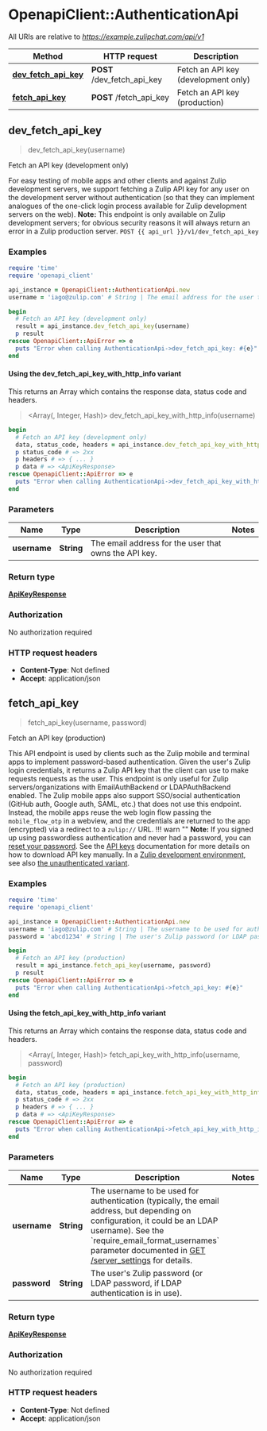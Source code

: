 # OpenapiClient::AuthenticationApi

All URIs are relative to *https://example.zulipchat.com/api/v1*

| Method | HTTP request | Description |
| ------ | ------------ | ----------- |
| [**dev_fetch_api_key**](AuthenticationApi.md#dev_fetch_api_key) | **POST** /dev_fetch_api_key | Fetch an API key (development only) |
| [**fetch_api_key**](AuthenticationApi.md#fetch_api_key) | **POST** /fetch_api_key | Fetch an API key (production) |


## dev_fetch_api_key

> <ApiKeyResponse> dev_fetch_api_key(username)

Fetch an API key (development only)

For easy testing of mobile apps and other clients and against Zulip development servers, we support fetching a Zulip API key for any user on the development server without authentication (so that they can implement analogues of the one-click login process available for Zulip development servers on the web).  **Note:** This endpoint is only available on Zulip development servers; for obvious security reasons it will always return an error in a Zulip production server.  `POST {{ api_url }}/v1/dev_fetch_api_key` 

### Examples

```ruby
require 'time'
require 'openapi_client'

api_instance = OpenapiClient::AuthenticationApi.new
username = 'iago@zulip.com' # String | The email address for the user that owns the API key. 

begin
  # Fetch an API key (development only)
  result = api_instance.dev_fetch_api_key(username)
  p result
rescue OpenapiClient::ApiError => e
  puts "Error when calling AuthenticationApi->dev_fetch_api_key: #{e}"
end
```

#### Using the dev_fetch_api_key_with_http_info variant

This returns an Array which contains the response data, status code and headers.

> <Array(<ApiKeyResponse>, Integer, Hash)> dev_fetch_api_key_with_http_info(username)

```ruby
begin
  # Fetch an API key (development only)
  data, status_code, headers = api_instance.dev_fetch_api_key_with_http_info(username)
  p status_code # => 2xx
  p headers # => { ... }
  p data # => <ApiKeyResponse>
rescue OpenapiClient::ApiError => e
  puts "Error when calling AuthenticationApi->dev_fetch_api_key_with_http_info: #{e}"
end
```

### Parameters

| Name | Type | Description | Notes |
| ---- | ---- | ----------- | ----- |
| **username** | **String** | The email address for the user that owns the API key.  |  |

### Return type

[**ApiKeyResponse**](ApiKeyResponse.md)

### Authorization

No authorization required

### HTTP request headers

- **Content-Type**: Not defined
- **Accept**: application/json


## fetch_api_key

> <ApiKeyResponse> fetch_api_key(username, password)

Fetch an API key (production)

This API endpoint is used by clients such as the Zulip mobile and terminal apps to implement password-based authentication.  Given the user's Zulip login credentials, it returns a Zulip API key that the client can use to make requests requests as the user.  This endpoint is only useful for Zulip servers/organizations with EmailAuthBackend or LDAPAuthBackend enabled.  The Zulip mobile apps also support SSO/social authentication (GitHub auth, Google auth, SAML, etc.) that does not use this endpoint.  Instead, the mobile apps reuse the web login flow passing the `mobile_flow_otp` in a webview, and the credentials are returned to the app (encrypted) via a redirect to a `zulip://` URL.  !!! warn \"\"     **Note:** If you signed up using passwordless authentication and     never had a password, you can [reset your password](/help/change-your-password).      See the [API keys](/api/api-keys) documentation for     more details on how to download API key manually.  In a [Zulip development environment](https://zulip.readthedocs.io/en/latest/development/overview.html), see also [the unauthenticated variant](/api/dev-fetch-api-key). 

### Examples

```ruby
require 'time'
require 'openapi_client'

api_instance = OpenapiClient::AuthenticationApi.new
username = 'iago@zulip.com' # String | The username to be used for authentication (typically, the email address, but depending on configuration, it could be an LDAP username).  See the `require_email_format_usernames` parameter documented in [GET /server_settings](/api/get-server-settings) for details. 
password = 'abcd1234' # String | The user's Zulip password (or LDAP password, if LDAP authentication is in use). 

begin
  # Fetch an API key (production)
  result = api_instance.fetch_api_key(username, password)
  p result
rescue OpenapiClient::ApiError => e
  puts "Error when calling AuthenticationApi->fetch_api_key: #{e}"
end
```

#### Using the fetch_api_key_with_http_info variant

This returns an Array which contains the response data, status code and headers.

> <Array(<ApiKeyResponse>, Integer, Hash)> fetch_api_key_with_http_info(username, password)

```ruby
begin
  # Fetch an API key (production)
  data, status_code, headers = api_instance.fetch_api_key_with_http_info(username, password)
  p status_code # => 2xx
  p headers # => { ... }
  p data # => <ApiKeyResponse>
rescue OpenapiClient::ApiError => e
  puts "Error when calling AuthenticationApi->fetch_api_key_with_http_info: #{e}"
end
```

### Parameters

| Name | Type | Description | Notes |
| ---- | ---- | ----------- | ----- |
| **username** | **String** | The username to be used for authentication (typically, the email address, but depending on configuration, it could be an LDAP username).  See the &#x60;require_email_format_usernames&#x60; parameter documented in [GET /server_settings](/api/get-server-settings) for details.  |  |
| **password** | **String** | The user&#39;s Zulip password (or LDAP password, if LDAP authentication is in use).  |  |

### Return type

[**ApiKeyResponse**](ApiKeyResponse.md)

### Authorization

No authorization required

### HTTP request headers

- **Content-Type**: Not defined
- **Accept**: application/json

